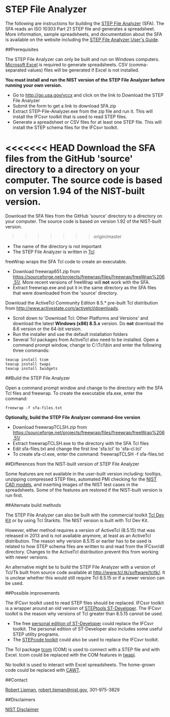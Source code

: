 # STEP File Analyzer

The following are instructions for building the [STEP File Analyzer](http://go.usa.gov/yccx) (SFA).  The SFA reads an ISO 10303 Part 21 STEP file and generates a spreadsheet.  More information, sample spreadsheets, and documentation about the SFA is available on the website including the [STEP File Analyzer User's Guide](http://dx.doi.org/10.6028/NIST.IR.8122).

##Prerequisites

The STEP File Analyzer can only be built and run on Windows computers.  [Microsoft Excel](https://products.office.com/excel) is required to generate spreadsheets.  CSV (comma-separated values) files will be generated if Excel is not installed.  

**You must install and run the NIST version of the STEP File Analyzer before running your own version.**

- Go to <http://go.usa.gov/yccx> and click on the link to Download the STEP File Analyzer
- Submit the form to get a link to download SFA.zip
- Extract STEP-File-Analyzer.exe from the zip file and run it.  This will install the IFCsvr toolkit that is used to read STEP files.
- Generate a spreadsheet or CSV files for at least one STEP file.  This will install the STEP schema files for the IFCsvr toolkit.  

<<<<<<< HEAD
Download the SFA files from the GitHub 'source' directory to a directory on your computer.  The source code is based on version 1.94 of the NIST-built version.
=======
Download the SFA files from the GitHub 'source' directory to a directory on your computer.  The source code is based on version 1.92 of the NIST-built version.
>>>>>>> origin/master

- The name of the directory is not important
- The STEP File Analyzer is written in [Tcl](https://www.tcl.tk/)

freeWrap wraps the SFA Tcl code to create an executable.

- Download freewrap651.zip from <https://sourceforge.net/projects/freewrap/files/freewrap/freeWrap%206.51/>.  More recent versions of freeWrap will **not** work with the SFA.
- Extract freewrap.exe and put it in the same directory as the SFA files that were downloaded from the 'source' directory.

Download the ActiveTcl Community Edition 8.5.\* pre-built Tcl distribution from <http://www.activestate.com/activetcl/downloads>.

- Scroll down to 'Download Tcl: Other Platforms and Versions' and download the latest **Windows (x86) 8.5.x** version.  Do **not** download the 8.6 version or the 64-bit version.
- Run the installer and use the default installation folders
- Several Tcl packages from ActiveTcl also need to be installed.  Open a command prompt window, change to C:\\Tcl\\bin and enter the following three commands:

```
teacup install tcom
teacup install twapi
teacup install Iwidgets
```

##Build the STEP File Analyzer

Open a command prompt window and change to the directory with the SFA Tcl files and freewrap.  To create the executable sfa.exe, enter the command:

```
freewrap -f sfa-files.txt
```

**Optionally, build the STEP File Analyzer command-line version**

- Download freewrapTCLSH.zip from <https://sourceforge.net/projects/freewrap/files/freewrap/freeWrap%206.51/>
- Extract freewrapTCLSH.exe to the directory with the SFA Tcl files
- Edit sfa-files.txt and change the first line 'sfa.tcl' to 'sfa-cl.tcl'
- To create sfa-cl.exe, enter the command: freewrapTCLSH -f sfa-files.txt

##Differences from the NIST-built version of STEP File Analyzer

Some features are not available in the user-built version including: tooltips, unzipping compressed STEP files, automated PMI checking for the [NIST CAD models](<http://go.usa.gov/mGVm>), and inserting images of the NIST test cases in the spreadsheets.  Some of the features are restored if the NIST-built version is run first.

##Alternate build methods

The STEP File Analyzer can also be built with the commercial toolkit [Tcl Dev Kit](<http://www.activestate.com/tcl-dev-kit>) or by using Tcl Starkits.  The NIST version is built with Tcl Dev Kit.

However, either method requires a version of ActiveTcl (8.5.15) that was released in 2013 and is not available anymore, at least as an ActiveTcl distribution.  The reason why version 8.5.15 or earlier has to be used is related to how STEP schema files are written to and read from the IFCsvr/dll directory.  Changes to the ActiveTcl distribution prevent this from working with newer versions.

An alternative might be to build the STEP File Analyzer with a version of Tcl/Tk built from source code available at <http://www.tcl.tk/software/tcltk/>.  It is unclear whether this would still require Tcl 8.5.15 or if a newer version can be used.

##Possible improvements

The IFCsvr toolkit used to read STEP files should be replaced.  IFCsvr toolkit is a wrapper around an old version of [STEPtools ST-Developer](http://www.steptools.com/products/stdev/).  The IFCsvr toolkit is the reason why versions of Tcl greater than 8.5.15 cannot be used.

- The free [personal edition of ST-Developer](http://www.steptools.com/products/stdev/personal.html) could replace the IFCsvr toolkit.  The personal edition of ST-Developer also includes some useful STEP utility programs.
- The [STEPcode toolkit](http://stepcode.org/) could also be used to replace the IFCsvr toolkit.

The Tcl package [tcom](http://wiki.tcl.tk/1821) (COM) is used to connect with a STEP file and with Excel.  tcom could be replaced with the COM features in [twapi](http://twapi.magicsplat.com/).

No toolkit is used to interact with Excel spreadsheets.  The home-grown code could be replaced with [CAWT](http://www.posoft.de/html/extCawt.html).

##Contact

[Robert Lipman](https://www.nist.gov/people/robert-r-lipman), <robert.lipman@nist.gov>, 301-975-3829

##Disclaimers

[NIST Disclaimer](http://www.nist.gov/public_affairs/disclaimer.cfm)
